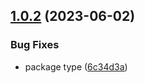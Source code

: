 ## [1.0.2](https://github.com/SignalRichard/dotnet-template-compendium-terraform/compare/v1.0.1...v1.0.2) (2023-06-02)


### Bug Fixes

* package type ([6c34d3a](https://github.com/SignalRichard/dotnet-template-compendium-terraform/commit/6c34d3af58cf152c9cc5cbbc06ca4e7f2773e8db))


